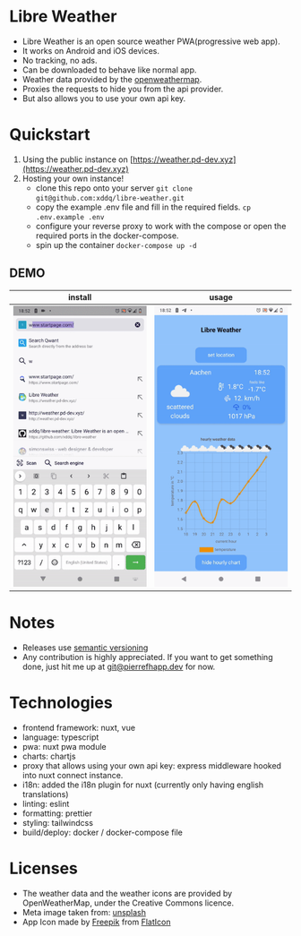 # Libre Weather

- Libre Weather is an open source weather PWA(progressive web app).
- It works on Android and iOS devices.
- No tracking, no ads.
- Can be downloaded to behave like normal app.
- Weather data provided by the [openweathermap](https://openweathermap.org/).
- Proxies the requests to hide you from the api provider.
- But also allows you to use your own api key.

# Quickstart
1. Using the public instance on [https://weather.pd-dev.xyz](https://weather.pd-dev.xyz)
2. Hosting your own instance!
    - clone this repo onto your server `git clone
      git@github.com:xddq/libre-weather.git`
    - copy the example .env file and fill in the required fields. `cp
      .env.example .env`
    - configure your reverse proxy to work with the compose or open the required
      ports in the docker-compose.
    - spin up the container `docker-compose up -d`

## DEMO

install | usage
  --- | ---
<img src="https://github.com/xddq/libre-weather/blob/main/static/install.gif" width="300"> | <img src="https://github.com/xddq/libre-weather/blob/main/static/usage.gif" width="300">

# Notes
- Releases use [semantic versioning](https://semver.org/)
- Any contribution is highly appreciated. If you want to get something done,
  just hit me up at git@pierrefhapp.dev for now.

# Technologies
- frontend framework: nuxt, vue
- language: typescript
- pwa: nuxt pwa module
- charts: chartjs
- proxy that allows using your own api key: express middleware hooked into nuxt
  connect instance.
- i18n: added the i18n plugin for nuxt (currently only having english
  translations)
- linting: eslint
- formatting: prettier
- styling: tailwindcss
- build/deploy: docker / docker-compose file

# Licenses

- The weather data and the weather icons are provided by OpenWeatherMap, under the Creative Commons licence.
- Meta image taken from: [unsplash](https://unsplash.com/photos/mODxn7mOzms?utm_source=unsplash&utm_medium=referral&utm_content=creditShareLink)
- App Icon made by [Freepik](https://www.freepik.com) from [FlatIcon](https://www.freepik.com)
